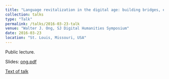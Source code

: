 ```yaml
---
title: "Language revitalization in the digital age: building bridges, empowering communities"
collection: talks
type: "Talk"
permalink: /talks/2016-03-23-talk
venue: "Walter J. Ong, SJ Digital Humanities Symposium"
date: 2016-03-23
location: "St. Louis, Missouri, USA"
---
```


Public lecture.

Slides: [ong.pdf](/files/ong.pdf)

[Text of talk](/files/ong-lecture.pdf)
